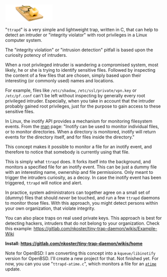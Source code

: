 ![Tiny Trap](ttrapd.png "Tiny Trap")

"`ttrapd`"  is a very simple and lightweight trap, written in C, that can help to detect an intruder or "integrity violator" with root privileges in a Linux computer system.

The "integrity violation" or "intrusion detection" pitfall is based upon the curiosity potency of intruders.

When a root privileged intruder is wandering a compromised system, most likely, he or she is trying to identify
sensitive files. Followed by inspecting the content of a few files that are chosen, simply based upon their
interesting (or commonly used) names and locations.

For example, files like `/etc/shadow`, `/etc/ssl/private/vpn.key` or `/etc/pf.conf` can't be left without inspecting by generally every root privileged intruder.
Especially, when you take in account that the intruder probably gained root privileges, just for the purpose to gain access to these sensitive files.

In Linux, the inotify API provides a mechanism for monitoring filesystem events.
From the [man](http://man7.org/linux/man-pages/man7/inotify.7.html) page: "Inotify can be used to monitor individual files, or to monitor directories.
When a directory is monitored, inotify will return events for the directory itself, and for files inside the directory."

This concept makes it possible to monitor a file for an inotify event, and therefore to notice that somebody is currently using that file.

This is simply what `ttrapd` does. It forks itself into the background, and monitors a specified file for an inotify event.
This can be just a dummy file with an interesting name, ownership and file permissions.
Only meant to trigger the intruders curiosity, as a decoy. In case the inotify event has been triggered, `ttrapd` will notice and alert.

In practice, system administrators can together agree on a small set of (dummy) files that should _never_ be touched, and run a few `ttrapd` daemons to monitor those files.
With this approach, you might detect persons within your own organization, that violate integrity.

You can also place traps on real used private keys. This approach is best for detecting hackers, intruders that do not belong to your organization.
Check this example: https://gitlab.com/nkoster/tiny-trap-daemon/wikis/Example-Wiki

 **Install: https://gitlab.com/nkoster/tiny-trap-daemon/wikis/home**

Note for OpenBSD: I am converting this concept into a `kqueue/libinotify` version for OpenBSD. I'll create a new project for that.
Not finished yet. For now, you can you use "`ttrapd-atime.c`", which monitors a file for an [`atime`](https://en.wikipedia.org/wiki/Stat_(system_call)) update.